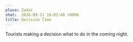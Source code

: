 ```yaml
---
place: Zadar
shot:  2016-09-11 18:02:48 +0000
title: Decision Time
---
```


Tourists making a decision what to do in the coming night.
